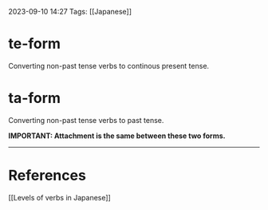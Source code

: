 2023-09-10 14:27
Tags: [[Japanese]]

# te-form
Converting non-past tense verbs to continous present tense.

# ta-form
Converting non-past tense verbs to past tense.

**IMPORTANT: Attachment is the same between these two forms.**

___
# References
[[Levels of verbs in Japanese]]